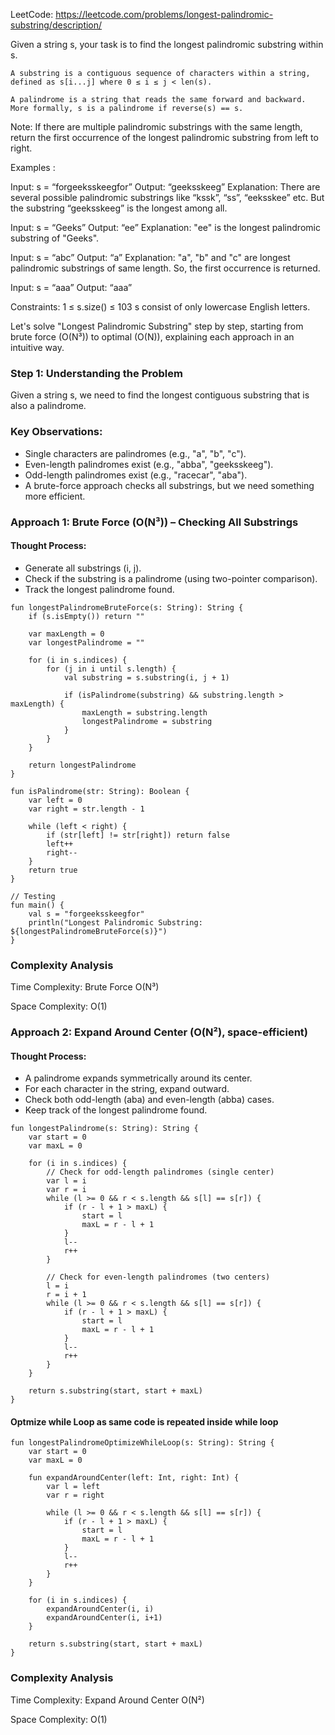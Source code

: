 LeetCode: https://leetcode.com/problems/longest-palindromic-substring/description/

Given a string s, your task is to find the longest palindromic substring within s.

    A substring is a contiguous sequence of characters within a string, defined as s[i...j] where 0 ≤ i ≤ j < len(s).

    A palindrome is a string that reads the same forward and backward. More formally, s is a palindrome if reverse(s) == s.

Note: If there are multiple palindromic substrings with the same length, return the first occurrence of the longest palindromic substring from left to right.

Examples :

Input: s = “forgeeksskeegfor” 
Output: “geeksskeeg”
Explanation: There are several possible palindromic substrings like “kssk”, “ss”, “eeksskee” etc. But the substring “geeksskeeg” is the longest among all.

Input: s = “Geeks” 
Output: “ee”
Explanation: "ee" is the longest palindromic substring of "Geeks". 

Input: s = “abc” 
Output: “a”
Explanation: "a", "b" and "c" are longest palindromic substrings of same length. So, the first occurrence is returned.

Input: s = “aaa” 
Output: “aaa”

Constraints:
1 ≤ s.size() ≤ 103
s consist of only lowercase English letters.

Let's solve "Longest Palindromic Substring" step by step, starting from brute force (O(N³)) to optimal (O(N)), explaining each approach in an intuitive way.

### Step 1: Understanding the Problem

Given a string s, we need to find the longest contiguous substring that is also a palindrome.
### Key Observations:

  - Single characters are palindromes (e.g., "a", "b", "c").
  - Even-length palindromes exist (e.g., "abba", "geeksskeeg").
  - Odd-length palindromes exist (e.g., "racecar", "aba").
  - A brute-force approach checks all substrings, but we need something more efficient.

### Approach 1: Brute Force (O(N³)) – Checking All Substrings
#### Thought Process:

  - Generate all substrings (i, j).
  - Check if the substring is a palindrome (using two-pointer comparison).
  - Track the longest palindrome found.

```
fun longestPalindromeBruteForce(s: String): String {
    if (s.isEmpty()) return ""

    var maxLength = 0
    var longestPalindrome = ""

    for (i in s.indices) {
        for (j in i until s.length) {
            val substring = s.substring(i, j + 1)

            if (isPalindrome(substring) && substring.length > maxLength) {
                maxLength = substring.length
                longestPalindrome = substring
            }
        }
    }

    return longestPalindrome
}

fun isPalindrome(str: String): Boolean {
    var left = 0
    var right = str.length - 1

    while (left < right) {
        if (str[left] != str[right]) return false
        left++
        right--
    }
    return true
}

// Testing
fun main() {
    val s = "forgeeksskeegfor"
    println("Longest Palindromic Substring: ${longestPalindromeBruteForce(s)}")
}

```

### Complexity Analysis
Time Complexity: Brute Force	O(N³)

Space Complexity: O(1)

### Approach 2: Expand Around Center (O(N²), space-efficient)

#### Thought Process:

  - A palindrome expands symmetrically around its center.
  - For each character in the string, expand outward.
  - Check both odd-length (aba) and even-length (abba) cases.
  - Keep track of the longest palindrome found.

```
fun longestPalindrome(s: String): String {
    var start = 0
    var maxL = 0

    for (i in s.indices) {
        // Check for odd-length palindromes (single center)
        var l = i
        var r = i
        while (l >= 0 && r < s.length && s[l] == s[r]) {
            if (r - l + 1 > maxL) {
                start = l
                maxL = r - l + 1
            }
            l--
            r++
        }

        // Check for even-length palindromes (two centers)
        l = i
        r = i + 1
        while (l >= 0 && r < s.length && s[l] == s[r]) {
            if (r - l + 1 > maxL) {
                start = l
                maxL = r - l + 1
            }
            l--
            r++
        }
    }

    return s.substring(start, start + maxL)
}
```

#### Optmize while Loop as same code is repeated inside while loop

```
fun longestPalindromeOptimizeWhileLoop(s: String): String {
    var start = 0
    var maxL = 0

    fun expandAroundCenter(left: Int, right: Int) {
        var l = left
        var r = right

        while (l >= 0 && r < s.length && s[l] == s[r]) {
            if (r - l + 1 > maxL) {
                start = l
                maxL = r - l + 1
            }
            l--
            r++
        }
    }

    for (i in s.indices) {
        expandAroundCenter(i, i)
        expandAroundCenter(i, i+1)
    }

    return s.substring(start, start + maxL)
}
```

### Complexity Analysis
Time Complexity: Expand Around Center	O(N²)		

Space Complexity: O(1)
